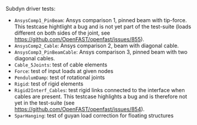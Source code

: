 Subdyn driver tests:

- `AnsysComp1_PinBeam`: Ansys comparison 1, pinned beam with tip-force. This testcase hightlight a bug and is not yet part of the test-suite (loads different on both sides of the joint, see https://github.com/OpenFAST/openfast/issues/855).
- `AnsysComp2_Cable`: Ansys comparison 2, beam with diagonal cable.
- `AnsysComp3_PinBeamCable`: Ansys comparison 3, pinned beam with two diagonal cables.
- `Cable_5Joints`: test of cable elements
- `Force`: test of input loads at given nodes
- `PendulumDamp`: test of rotational joints
- `Rigid`: test of rigid elements
- `Rigid2Interf_Cables`: test rigid links connected to the interface when cables are present. This testcase highlights a bug and is therefore not yet in the test-suite (see https://github.com/OpenFAST/openfast/issues/854).
- `SparHanging`: test of guyan load correction for floating structures
